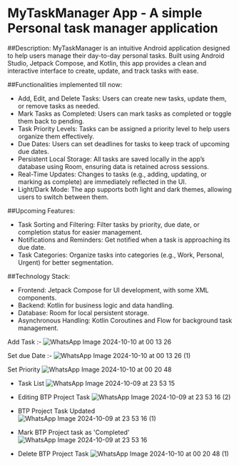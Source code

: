 # MyTaskManager App - A simple Personal task manager application

##Description: MyTaskManager is an intuitive Android application designed to help users manage their day-to-day personal tasks. Built using Android Studio, Jetpack Compose, and Kotlin, this app provides a clean and interactive interface to create, update, and track tasks with ease.

##Functionalities implemented till now:
- Add, Edit, and Delete Tasks: Users can create new tasks, update them, or remove tasks as needed.
- Mark Tasks as Completed: Users can mark tasks as completed or toggle them back to pending.
- Task Priority Levels: Tasks can be assigned a priority level to help users organize them effectively.
- Due Dates: Users can set deadlines for tasks to keep track of upcoming due dates.
- Persistent Local Storage: All tasks are saved locally in the app’s database using Room, ensuring data is retained across sessions.
- Real-Time Updates: Changes to tasks (e.g., adding, updating, or marking as complete) are immediately reflected in the UI.
- Light/Dark Mode: The app supports both light and dark themes, allowing users to switch between them.

##Upcoming Features:
- Task Sorting and Filtering: Filter tasks by priority, due date, or completion status for easier management.
- Notifications and Reminders: Get notified when a task is approaching its due date.
- Task Categories: Organize tasks into categories (e.g., Work, Personal, Urgent) for better segmentation.

##Technology Stack:
- Frontend: Jetpack Compose for UI development, with some XML components.
- Backend: Kotlin for business logic and data handling.
- Database: Room for local persistent storage.
- Asynchronous Handling: Kotlin Coroutines and Flow for background task management.

Add Task :- ![WhatsApp Image 2024-10-10 at 00 13 26](https://github.com/user-attachments/assets/d919abf0-a6de-4b6f-9d08-20d5aebef6a5)

Set due Date :- ![WhatsApp Image 2024-10-10 at 00 13 26 (1)](https://github.com/user-attachments/assets/a700d787-33a2-4829-9b8c-241774c32770)

Set Priority
![WhatsApp Image 2024-10-10 at 00 20 48](https://github.com/user-attachments/assets/01fedb2c-0f0d-4832-9940-7a6c6eac610d)

- Task List
![WhatsApp Image 2024-10-09 at 23 53 15](https://github.com/user-attachments/assets/fb3d3253-96d0-4967-9ae3-3d2f3c2d434a)

- Editing BTP Project Task
![WhatsApp Image 2024-10-09 at 23 53 16 (2)](https://github.com/user-attachments/assets/dfa81ece-dc42-47da-86ca-938e2ea70527)

- BTP Project Task Updated
![WhatsApp Image 2024-10-09 at 23 53 16 (1)](https://github.com/user-attachments/assets/d9c31a4d-9ed4-4f23-b731-18a25a462d93)

- Mark BTP Project task as 'Completed'
![WhatsApp Image 2024-10-09 at 23 53 16](https://github.com/user-attachments/assets/223f0e67-3fd3-46da-a4cd-1509da1de111)

- Delete BTP Project Task
![WhatsApp Image 2024-10-10 at 00 20 48 (1)](https://github.com/user-attachments/assets/761ea14b-6301-4100-b805-2f9719c9bf5f)






